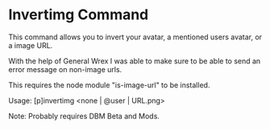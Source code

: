 # Invertimg Command
This command allows you to invert your avatar, a mentioned users avatar, or a image URL.

With the help of General Wrex I was able to make sure to be able to send an error message on non-image urls.

This requires the node module "is-image-url" to be installed.

Usage: [p]invertimg <none | @user | URL.png>

Note: Probably requires DBM Beta and Mods.